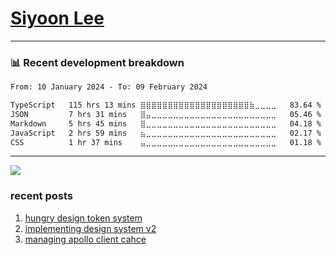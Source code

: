 # [Siyoon Lee](https://github.com/Lee-Si-Yoon#Lee-Si-Yoon)


---
### 📊 Recent development breakdown
<!--START_SECTION:waka-->

```txt
From: 10 January 2024 - To: 09 February 2024

TypeScript   115 hrs 13 mins ⣿⣿⣿⣿⣿⣿⣿⣿⣿⣿⣿⣿⣿⣿⣿⣿⣿⣿⣿⣿⣷⣀⣀⣀⣀   83.64 %
JSON         7 hrs 31 mins   ⣿⣤⣀⣀⣀⣀⣀⣀⣀⣀⣀⣀⣀⣀⣀⣀⣀⣀⣀⣀⣀⣀⣀⣀⣀   05.46 %
Markdown     5 hrs 45 mins   ⣿⣀⣀⣀⣀⣀⣀⣀⣀⣀⣀⣀⣀⣀⣀⣀⣀⣀⣀⣀⣀⣀⣀⣀⣀   04.18 %
JavaScript   2 hrs 59 mins   ⣦⣀⣀⣀⣀⣀⣀⣀⣀⣀⣀⣀⣀⣀⣀⣀⣀⣀⣀⣀⣀⣀⣀⣀⣀   02.17 %
CSS          1 hr 37 mins    ⣤⣀⣀⣀⣀⣀⣀⣀⣀⣀⣀⣀⣀⣀⣀⣀⣀⣀⣀⣀⣀⣀⣀⣀⣀   01.18 %
```

<!--END_SECTION:waka-->
---
<!-- from https://github.com/rzashakeri/beautify-github-profile -->
![](https://komarev.com/ghpvc/?username=Lee-Si-Yoon&color=lightgrey)

<!-- from https://github.com/anuraghazra/github-readme-stats -->
<!--
![Top Langs](https://github-readme-stats.vercel.app/api/top-langs/?username=Lee-Si-Yoon&layout=compact) -->


### recent posts

1. [hungry design token system](https://lee-si-yoon.github.io/blog/hungry-design-token-system)
2. [implementing design system v2](https://lee-si-yoon.github.io/blog/implementing-design-system)
3. [managing apollo client cahce](https://lee-si-yoon.github.io/blog/apollo-cache)
